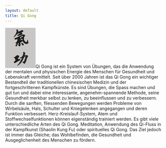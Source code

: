 ```yaml
---
layout: default
title: Qi Gong
---
```


<img class="ifloat-right" src="/images/qigong.jpg" alt="Qi Gong">Qi Gong ist ein System von Übungen, das die Anwendung der mentalen und physischen Energie des Menschen für Gesundheit und Lebenskraft vermittelt.
Seit über 2000 Jahren ist das Qi Gong ein wichtiger Bestandteil der traditionellen chinesischen Medizin und der fortgeschrittenen Kampfkünste.
Es sind Übungen, die Spass machen und gut tun und dabei eine interessante, angenehm-spannende Methode, seine Gesundheit merkbar selbst zu lenken, zu beeinflussen und zu verbessern. Durch die sanften, fliessenden Bewegungen werden Probleme von Wirbelsäule, Hals, Schulter und Kniegelenken angegangen und deren Funktion verbessert. 
Herz-Kreislauf-System, Atem und Stoffwechselfunktionen können eigenständig trainiert werden.
Es gibt viele unterschiedliche Arten des Qi Gong. Meditation, Anwendung des Qi-Fluss in der Kampfkunst (Shaolin Kung Fu) oder spirituelles Qi Gong. Das Ziel jedoch ist immer das Gleiche; das Wohlbefinden, die Gesundheit und Ausgeglichenheit des Menschen zu fördern.

<p style="clear: both;"></p>